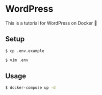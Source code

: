 # WordPress

This is a tutorial for WordPress on Docker :whale:

## Setup

```sh
$ cp .env.example

$ vim .env
```

## Usage

```sh
$ docker-compose up -d
```
